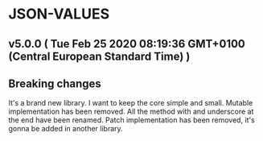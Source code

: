 # JSON-VALUES
## v5.0.0  ( Tue Feb 25 2020 08:19:36 GMT+0100 (Central European Standard Time) )


## Breaking changes

It's a brand new library. I want to keep the core simple and small. Mutable implementation 
has been removed. All the method with and underscore at the end have been renamed.
Patch implementation has been removed, it's gonna be added in another
library.
